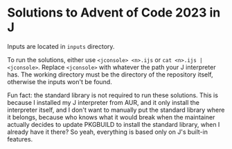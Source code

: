 # Solutions to Advent of Code 2023 in J

Inputs are located in `inputs` directory.

To run the solutions, either use `<jconsole> <n>.ijs` or
`cat <n>.ijs | <jconsole>`. Replace `<jconsole>` with whatever the path your J
interpreter has. The working directory must be the directory of the repository
itself, otherwise the inputs won't be found.

Fun fact: the standard library is not required to run these solutions. This is
because I installed my J interpreter from AUR, and it only install the
interpreter itself, and I don't want to manually put the standard library where
it belongs, because who knows what it would break when the maintainer actually
decides to update PKGBUILD to install the standard library, when I already have
it there? So yeah, everything is based only on J's built-in features.
